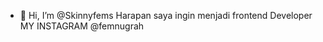 - 👋 Hi, I’m @Skinnyfems
Harapan saya ingin menjadi frontend Developer
MY INSTAGRAM @femnugrah

<!---
Skinnyfems/Skinnyfems "FOLLOW MY INSTAGRAM" and i'm BEGINNER
--->
